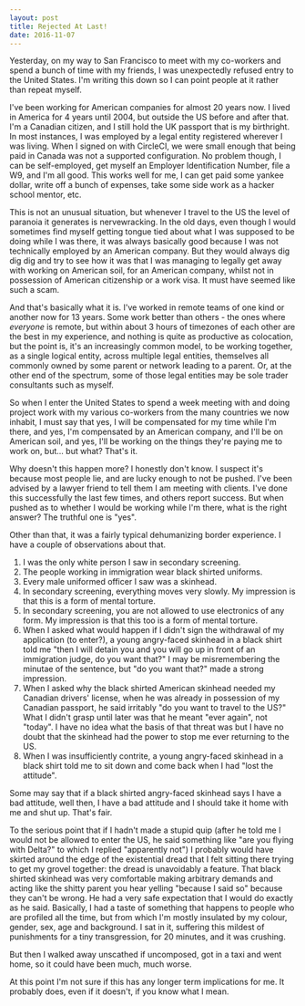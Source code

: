 ```yaml
---
layout: post
title: Rejected At Last!
date: 2016-11-07
---
```


Yesterday, on my way to San Francisco to meet with my co-workers and spend a
bunch of time with my friends, I was unexpectedly refused entry to the United
States. I'm writing this down so I can point people at it rather than repeat
myself.

I've been working for American companies for almost 20 years now. I lived in
America for 4 years until 2004, but outside the US before and after that. I'm a
Canadian citizen, and I still hold the UK passport that is my birthright. In
most instances, I was employed by a legal entity registered wherever I was
living. When I signed on with CircleCI, we were small enough that being paid in
Canada was not a supported configuration. No problem though, I can be
self-employed, get myself an Employer Identification Number, file a W9, and I'm
all good. This works well for me, I can get paid some yankee dollar, write off a
bunch of expenses, take some side work as a hacker school mentor, etc.

This is not an unusual situation, but whenever I travel to the US the level of
paranoia it generates is nervewracking. In the old days, even though I would
sometimes find myself getting tongue tied about what I was supposed to be doing
while I was there, it was always basically good because I was not technically
employed by an American company. But they would always dig dig dig and try to
see how it was that I was managing to legally get away with working on American
soil, for an American company, whilst not in possession of American citizenship
or a work visa. It must have seemed like such a scam.

And that's basically what it is. I've worked in remote teams of one kind or
another now for 13 years. Some work better than others - the ones where
*everyone* is remote, but within about 3 hours of timezones of each other are
the best in my experience, and nothing is quite as productive as colocation, but
the point is, it's an increasingly common model, to be working together, as a
single logical entity, across multiple legal entities, themselves all commonly
owned by some parent or network leading to a parent. Or, at the other end of the
spectrum, some of those legal entities may be sole trader consultants such as
myself.

So when I enter the United States to spend a week meeting with and doing project
work with my various co-workers from the many countries we now inhabit, I must
say that yes, I will be compensated for my time while I'm there, and yes, I'm
compensated by an American company, and I'll be on American soil, and yes, I'll
be working on the things they're paying me to work on, but... but what? That's
it.

Why doesn't this happen more? I honestly don't know. I suspect it's because most
people lie, and are lucky enough to not be pushed. I've been advised by a lawyer
friend to tell them I am meeting with clients. I've done this successfully the
last few times, and others report success. But when pushed as to whether I would
be working while I'm there, what is the right answer? The truthful one is "yes".

Other than that, it was a fairly typical dehumanizing border experience. I have
a couple of observations about that.

1. I was the only white person I saw in secondary screening.
2. The people working in immigration wear black shirted uniforms.
3. Every male uniformed officer I saw was a skinhead.
4. In secondary screening, everything moves very slowly. My impression is that
   this is a form of mental torture.
5. In secondary screening, you are not allowed to use electronics of any form.
   My impression is that this too is a form of mental torture.
6. When I asked what would happen if I didn't sign the withdrawal of my
   application (to enter?), a young angry-faced skinhead in a black shirt told
   me "then I will detain you and you will go up in front of an immigration
   judge, do you want that?" I may be misremembering the minutae of the
   sentence, but "do you want that?" made a strong impression.
7. When I asked why the black shirted American skinhead needed my Canadian
   drivers' license, when he was already in possession of my Canadian passport,
   he said irritably "do you want to travel to the US?" What I didn't grasp
   until later was that he meant "ever again", not "today". I have no idea what
   the basis of that threat was but I have no doubt that the skinhead had the
   power to stop me ever returning to the US.
8. When I was insufficiently contrite, a young angry-faced skinhead in a black
   shirt told me to sit down and come back when I had "lost the attitude".

Some may say that if a black shirted angry-faced skinhead says I have a bad
attitude, well then, I have a bad attitude and I should take it home with me and
shut up. That's fair.

To the serious point that if I hadn't made a stupid quip (after he told me I
would not be allowed to enter the US, he said something like "are you flying
with Delta?" to which I replied "apparently not") I probably would have skirted
around the edge of the existential dread that I felt sitting there trying to get
my grovel together: the dread is unavoidably a feature. That black shirted
skinhead was very comfortable making arbitrary demands and acting like the
shitty parent you hear yelling "because I said so" because they can't be wrong.
He had a very safe expectation that I would do exactly as he said. Basically, I
had a taste of something that happens to people who are profiled all the time,
but from which I'm mostly insulated by my colour, gender, sex, age and
background. I sat in it, suffering this mildest of punishments for a tiny
transgression, for 20 minutes, and it was crushing.

But then I walked away unscathed if uncomposed, got in a taxi and went home, so
it could have been much, much worse.

At this point I'm not sure if this has any longer term implications for me. It
probably does, even if it doesn't, if you know what I mean.
